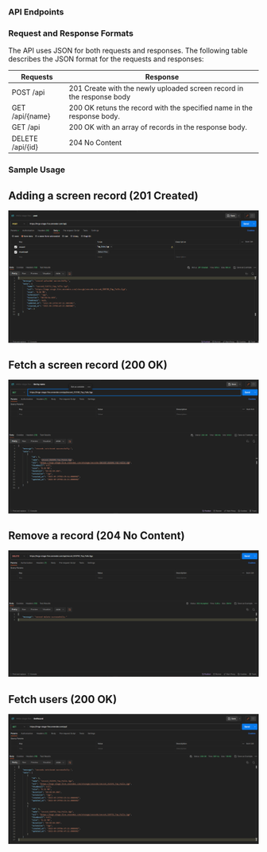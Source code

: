 
### API Endpoints

### Request and Response Formats
The API uses JSON for both requests and responses. The following table describes the JSON format for the requests and responses:

<table>
    <thead>
        <th> Requests </th>
        <th> Response </th>
    </thead>
    <tbody>
        <tr>
            <td>POST /api</td>
            <td>201 Create with the newly uploaded screen record in the response body</td>
        </tr>
        <tr>
            <td>GET /api/{name}</td>
            <td>200 OK retuns the record with the specified name in the response body.</td>
        </tr>
           <tr>
            <td>GET /api</td>
            <td>200 OK with an array of records in the response body.</td>
        </tr>
            <tr>
            <td>DELETE /api/{id}</td>
            <td>204 No Content</td>
        </tr>
    </tbody>
</table>

### Sample Usage

## Adding a screen record  (201 Created)

<img src="documentation/images/create.png" alt="Create new record" />

## Fetch a screen record (200 OK)

<img src="documentation/images/get.png" alt="fetch a record" />

## Remove a record (204 No Content)

<img src="documentation/images/delete.png" alt="remove a record" />

## Fetch users (200 OK)

<img src="documentation/images/viewAll.png" alt="fetch all records" />

